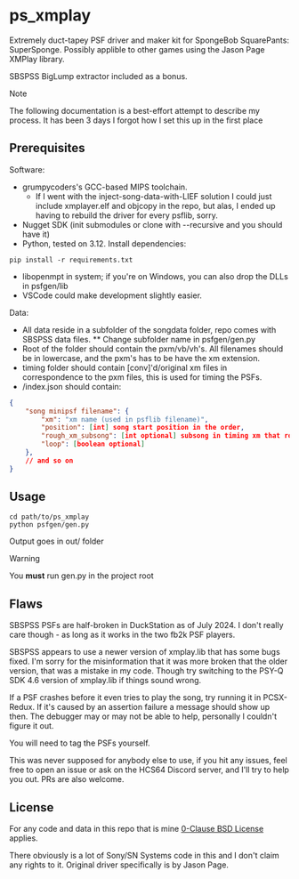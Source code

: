 # ps_xmplay

Extremely duct-tapey PSF driver and maker kit for SpongeBob SquarePants: SuperSponge.
Possibly applible to other games using the Jason Page XMPlay library.

SBSPSS BigLump extractor included as a bonus.

> [!NOTE]
> The following documentation is a best-effort attempt to describe my process.
> It has been 3 days I forgot how I set this up in the first place

## Prerequisites

Software:
* grumpycoders's GCC-based MIPS toolchain.
  - If I went with the inject-song-data-with-LIEF solution I could just include xmplayer.elf and objcopy in the repo,
    but alas, I ended up having to rebuild the driver for every psflib, sorry.
* Nugget SDK (init submodules or clone with --recursive and you should have it)
* Python, tested on 3.12. Install dependencies:
```shell
pip install -r requirements.txt
```
* libopenmpt in system; if you're on Windows, you can also drop the DLLs in psfgen/lib
* VSCode could make development slightly easier.

Data:
* All data reside in a subfolder of the songdata folder, repo comes with SBSPSS data files.
** Change subfolder name in psfgen/gen.py
* Root of the folder should contain the pxm/vb/vh's. All filenames should be in lowercase, and the pxm's has to be have the xm extension.
* timing folder should contain \[conv\]'d/original xm files in correspondence to the pxm files, this is used for timing the PSFs.
* /index.json should contain:
```json
{
    "song minipsf filename": {
        "xm": "xm name (used in psflib filename)",
        "position": [int] song start position in the order,
        "rough_xm_subsong": [int optional] subsong in timing xm that roughly corresponds to this song,
        "loop": [boolean optional]
    },
    // and so on
}
```

## Usage

```shell
cd path/to/ps_xmplay
python psfgen/gen.py
```

Output goes in out/ folder

> [!WARNING]
> You **must** run gen.py in the project root

## Flaws

SBSPSS PSFs are half-broken in DuckStation as of July 2024. I don't really care though - as long as it works in the two
fb2k PSF players.

SBSPSS appears to use a newer version of xmplay.lib that has some bugs fixed.
I'm sorry for the misinformation that it was more broken that the older version,
that was a mistake in my code.
Though try switching to the PSY-Q SDK 4.6 version of xmplay.lib if things sound wrong.

If a PSF crashes before it even tries to play the song, try running it in PCSX-Redux.
If it's caused by an assertion failure a message should show up then.
The debugger may or may not be able to help, personally I couldn't figure it out.

You will need to tag the PSFs yourself.

This was never supposed for anybody else to use, if you hit any issues, feel free to open an issue or ask on the HCS64
Discord server, and I'll try to help you out.
PRs are also welcome.

## License

For any code and data in this repo that is mine [0-Clause BSD License](LICENSE) applies.

There obviously is a lot of Sony/SN Systems code in this and I don't claim any rights to it.
Original driver specifically is by Jason Page.